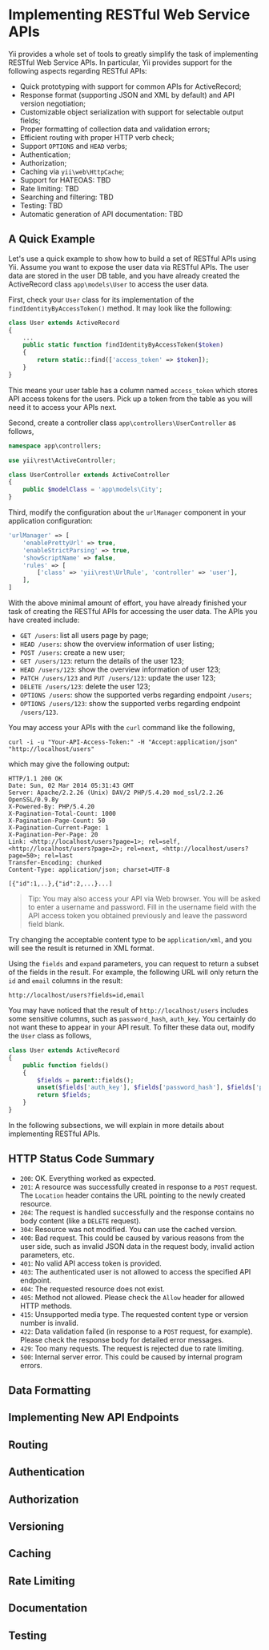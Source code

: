 Implementing RESTful Web Service APIs
=====================================

Yii provides a whole set of tools to greatly simplify the task of implementing RESTful Web Service APIs.
In particular, Yii provides support for the following aspects regarding RESTful APIs:

* Quick prototyping with support for common APIs for ActiveRecord;
* Response format (supporting JSON and XML by default) and API version negotiation;
* Customizable object serialization with support for selectable output fields;
* Proper formatting of collection data and validation errors;
* Efficient routing with proper HTTP verb check;
* Support `OPTIONS` and `HEAD` verbs;
* Authentication;
* Authorization;
* Caching via `yii\web\HttpCache`;
* Support for HATEOAS: TBD
* Rate limiting: TBD
* Searching and filtering: TBD
* Testing: TBD
* Automatic generation of API documentation: TBD


A Quick Example
---------------

Let's use a quick example to show how to build a set of RESTful APIs using Yii.
Assume you want to expose the user data via RESTful APIs. The user data are stored in the user DB table,
and you have already created the ActiveRecord class `app\models\User` to access the user data.

First, check your `User` class for its implementation of the `findIdentityByAccessToken()` method.
It may look like the following:

```php
class User extends ActiveRecord
{
	...
	public static function findIdentityByAccessToken($token)
	{
		return static::find(['access_token' => $token]);
	}
}
```

This means your user table has a column named `access_token` which stores API access tokens for the users.
Pick up a token from the table as you will need it to access your APIs next.

Second, create a controller class `app\controllers\UserController` as follows,

```php
namespace app\controllers;

use yii\rest\ActiveController;

class UserController extends ActiveController
{
	public $modelClass = 'app\models\City';
}
```

Third, modify the configuration about the `urlManager` component in your application configuration:

```php
'urlManager' => [
    'enablePrettyUrl' => true,
    'enableStrictParsing' => true,
    'showScriptName' => false,
    'rules' => [
		['class' => 'yii\rest\UrlRule', 'controller' => 'user'],
    ],
]
```

With the above minimal amount of effort, you have already finished your task of creating the RESTful APIs
for accessing the user data. The APIs you have created include:

* `GET /users`: list all users page by page;
* `HEAD /users`: show the overview information of user listing;
* `POST /users`: create a new user;
* `GET /users/123`: return the details of the user 123;
* `HEAD /users/123`: show the overview information of user 123;
* `PATCH /users/123` and `PUT /users/123`: update the user 123;
* `DELETE /users/123`: delete the user 123;
* `OPTIONS /users`: show the supported verbs regarding endpoint `/users`;
* `OPTIONS /users/123`: show the supported verbs regarding endpoint `/users/123`.

You may access your APIs with the `curl` command like the following,

```
curl -i -u "Your-API-Access-Token:" -H "Accept:application/json" "http://localhost/users"
```

which may give the following output:

```
HTTP/1.1 200 OK
Date: Sun, 02 Mar 2014 05:31:43 GMT
Server: Apache/2.2.26 (Unix) DAV/2 PHP/5.4.20 mod_ssl/2.2.26 OpenSSL/0.9.8y
X-Powered-By: PHP/5.4.20
X-Pagination-Total-Count: 1000
X-Pagination-Page-Count: 50
X-Pagination-Current-Page: 1
X-Pagination-Per-Page: 20
Link: <http://localhost/users?page=1>; rel=self, <http://localhost/users?page=2>; rel=next, <http://localhost/users?page=50>; rel=last
Transfer-Encoding: chunked
Content-Type: application/json; charset=UTF-8

[{"id":1,..},{"id":2,...}...]
```

> Tip: You may also access your API via Web browser. You will be asked
> to enter a username and password. Fill in the username field with the API access token you obtained
> previously and leave the password field blank.

Try changing the acceptable content type to be `application/xml`, and you will see the result
is returned in XML format.

Using the `fields` and `expand` parameters, you can request to return a subset of the fields in the result.
For example, the following URL will only return the `id` and `email` columns in the result:

```
http://localhost/users?fields=id,email
```

You may have noticed that the result of `http://localhost/users` includes some sensitive columns,
such as `password_hash`, `auth_key`. You certainly do not want these to appear in your API result.
To filter these data out, modify the `User` class as follows,

```php
class User extends ActiveRecord
{
	public function fields()
	{
		$fields = parent::fields();
		unset($fields['auth_key'], $fields['password_hash'], $fields['password_reset_token']);
		return $fields;
	}
}
```

In the following subsections, we will explain in more details about implementing RESTful APIs.


HTTP Status Code Summary
------------------------

* `200`: OK. Everything worked as expected.
* `201`: A resource was successfully created in response to a `POST` request. The `Location` header
   contains the URL pointing to the newly created resource.
* `204`: The request is handled successfully and the response contains no body content (like a `DELETE` request).
* `304`: Resource was not modified. You can use the cached version.
* `400`: Bad request. This could be caused by various reasons from the user side, such as invalid JSON
   data in the request body, invalid action parameters, etc.
* `401`: No valid API access token is provided.
* `403`: The authenticated user is not allowed to access the specified API endpoint.
* `404`: The requested resource does not exist.
* `405`: Method not allowed. Please check the `Allow` header for allowed HTTP methods.
* `415`: Unsupported media type. The requested content type or version number is invalid.
* `422`: Data validation failed (in response to a `POST` request, for example). Please check the response body for detailed error messages.
* `429`: Too many requests. The request is rejected due to rate limiting.
* `500`: Internal server error. This could be caused by internal program errors.


Data Formatting
---------------


Implementing New API Endpoints
------------------------------


Routing
-------


Authentication
--------------


Authorization
-------------


Versioning
----------


Caching
-------


Rate Limiting
-------------

Documentation
-------------

Testing
-------

